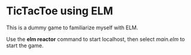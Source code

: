 # TicTacToe using ELM

This is a dummy game to familiarize myself with ELM. 

Use the **elm reactor** command to start localhost, then select *main.elm* to start the game.
